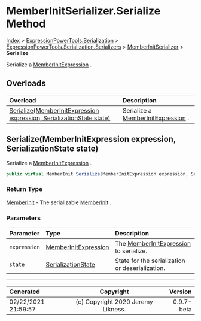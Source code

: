 ﻿# MemberInitSerializer.Serialize Method

[Index](../index.md) > [ExpressionPowerTools.Serialization](ExpressionPowerTools.Serialization.a.md) > [ExpressionPowerTools.Serialization.Serializers](ExpressionPowerTools.Serialization.Serializers.n.md) > [MemberInitSerializer](ExpressionPowerTools.Serialization.Serializers.MemberInitSerializer.cs.md) > **Serialize**

Serialize a [MemberInitExpression](https://docs.microsoft.com/dotnet/api/system.linq.expressions.memberinitexpression) .

## Overloads

| Overload | Description |
| :-- | :-- |
| [Serialize(MemberInitExpression expression, SerializationState state)](#serializememberinitexpression-expression-serializationstate-state) | Serialize a [MemberInitExpression](https://docs.microsoft.com/dotnet/api/system.linq.expressions.memberinitexpression) . |
## Serialize(MemberInitExpression expression, SerializationState state)

Serialize a [MemberInitExpression](https://docs.microsoft.com/dotnet/api/system.linq.expressions.memberinitexpression) .

```csharp
public virtual MemberInit Serialize(MemberInitExpression expression, SerializationState state)
```

### Return Type

 [MemberInit](ExpressionPowerTools.Serialization.Serializers.MemberInit.cs.md)  - The serializable [MemberInit](ExpressionPowerTools.Serialization.Serializers.MemberInit.cs.md) .

### Parameters

| Parameter | Type | Description |
| :-- | :-- | :-- |
| `expression` | [MemberInitExpression](https://docs.microsoft.com/dotnet/api/system.linq.expressions.memberinitexpression) | The [MemberInitExpression](https://docs.microsoft.com/dotnet/api/system.linq.expressions.memberinitexpression) to serialize. |
| `state` | [SerializationState](ExpressionPowerTools.Serialization.Serializers.SerializationState.cs.md) | State for the serialization or deserialization. |



---

| Generated | Copyright | Version |
| :-- | :-: | --: |
| 02/22/2021 21:59:57 | (c) Copyright 2020 Jeremy Likness. | 0.9.7-beta |
